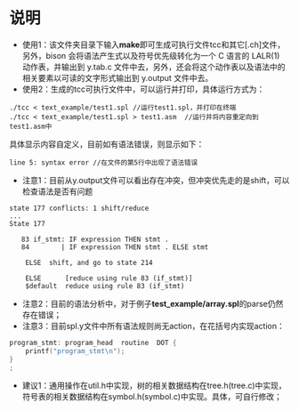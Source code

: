 # 说明

* 使用1：该文件夹目录下输入**make**即可生成可执行文件tcc和其它[.ch]文件，另外，bison 会将语法产生式以及符号优先级转化为一个 C 语言的 LALR(1) 动作表，并输出到 y.tab.c 文件中去，另外，还会将这个动作表以及语法中的相关要素以可读的文字形式输出到 y.output 文件中去。
* 使用2：生成的tcc可执行文件中，可以运行并打印，具体运行方式为：

```shell
./tcc < text_example/test1.spl //运行test1.spl，并打印在终端
./tcc < text_example/test1.spl > test1.asm  //运行并将内容重定向到test1.asm中
```

具体显示内容自定义，目前如有语法错误，则显示如下：

```shell
line 5: syntax error //在文件的第5行中出现了语法错误
```





* 注意1：目前从y.output文件可以看出存在冲突，但冲突优先走的是shift，可以检查语法是否有问题

```bison
state 177 conflicts: 1 shift/reduce
...
State 177

   83 if_stmt: IF expression THEN stmt .
   84        | IF expression THEN stmt . ELSE stmt

    ELSE  shift, and go to state 214

    ELSE      [reduce using rule 83 (if_stmt)]
    $default  reduce using rule 83 (if_stmt)
```



* 注意2：目前的语法分析中，对于例子**test_example/array.spl**的parse仍然存在错误；
* 注意3：目前spl.y文件中所有语法规则尚无action，在花括号内实现action：

```c
program_stmt: program_head  routine  DOT {
    printf("program_stmt\n");
}
;
```





* 建议1：通用操作在util.h中实现，树的相关数据结构在tree.h(tree.c)中实现，符号表的相关数据结构在symbol.h(symbol.c)中实现。具体，可自行修改；
